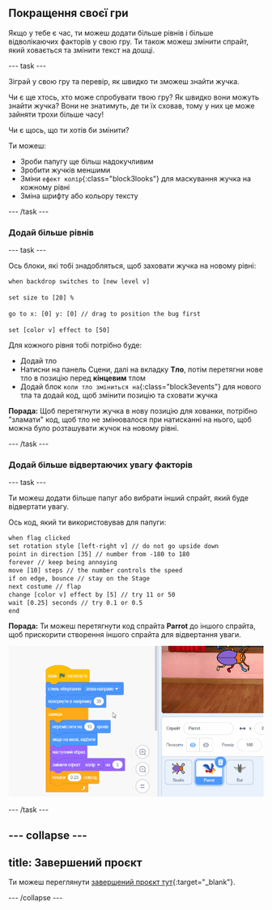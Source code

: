 ## Покращення своєї гри

Якщо у тебе є час, ти можеш додати більше рівнів і більше відволікаючих факторів у свою гру. Ти також можеш змінити спрайт, який ховається та змінити текст на дошці.

--- task ---

Зіграй у свою гру та перевір, як швидко ти зможеш знайти жучка.

Чи є ще хтось, хто може спробувати твою гру? Як швидко вони можуть знайти жучка? Вони не знатимуть, де ти їх сховав, тому у них це може зайняти трохи більше часу!

Чи є щось, що ти хотів би змінити?

Ти можеш:
- Зроби папугу ще більш надокучливим
- Зробити жучків меншими
- Зміни `ефект колір`{:class="block3looks"} для маскування жучка на кожному рівні
- Зміна шрифту або кольору тексту

--- /task ---

### Додай більше рівнів

--- task ---

Ось блоки, які тобі знадобляться, щоб заховати жучка на новому рівні:

```blocks3
when backdrop switches to [new level v]

set size to [20] %

go to x: [0] y: [0] // drag to position the bug first

set [color v] effect to [50]
```

Для кожного рівня тобі потрібно буде:
- Додай тло
- Натисни на панель Сцени, далі на вкладку **Тло**, потім перетягни нове тло в позицію перед **кінцевим** тлом
- Додай блок `коли тло зміниться на`{:class="block3events"} для нового тла та додай код, щоб змінити позицію та сховати жучка

**Порада:** Щоб перетягнути жучка в нову позицію для хованки, потрібно "зламати" код, щоб тло не змінювалося при натисканні на нього, щоб можна було розташувати жучок на новому рівні.

--- /task ---

### Додай більше відвертаючих увагу факторів

--- task ---

Ти можеш додати більше папуг або вибрати інший спрайт, який буде відвертати увагу.

Ось код, який ти використовував для папуги:

```blocks3
when flag clicked
set rotation style [left-right v] // do not go upside down
point in direction [35] // number from -180 to 180
forever // keep being annoying
move [10] steps // the number controls the speed
if on edge, bounce // stay on the Stage
next costume // flap
change [color v] effect by [5] // try 11 or 50
wait [0.25] seconds // try 0.1 or 0.5
end
```

**Порада:** Ти можеш перетягнути код спрайта **Parrot** до іншого спрайта, щоб прискорити створення іншого спрайта для відвертання уваги.

![Перетягування коду з області Коду на інший спрайт у списку Спрайтів.](images/drag-parrot-code.gif)

--- /task ---

--- collapse ---
---
title: Завершений проєкт
---

Ти можеш переглянути [завершений проєкт тут](https://scratch.mit.edu/projects/486719939/){:target="_blank"}.

--- /collapse ---
